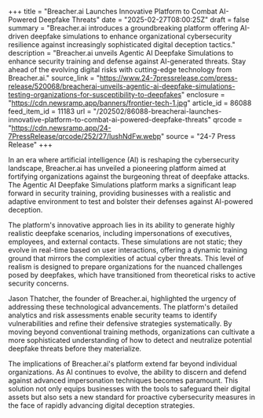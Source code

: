 +++
title = "Breacher.ai Launches Innovative Platform to Combat AI-Powered Deepfake Threats"
date = "2025-02-27T08:00:25Z"
draft = false
summary = "Breacher.ai introduces a groundbreaking platform offering AI-driven deepfake simulations to enhance organizational cybersecurity resilience against increasingly sophisticated digital deception tactics."
description = "Breacher.ai unveils Agentic AI Deepfake Simulations to enhance security training and defense against AI-generated threats. Stay ahead of the evolving digital risks with cutting-edge technology from Breacher.ai."
source_link = "https://www.24-7pressrelease.com/press-release/520068/breacherai-unveils-agentic-ai-deepfake-simulations-testing-organizations-for-susceptibility-to-deepfakes"
enclosure = "https://cdn.newsramp.app/banners/frontier-tech-1.jpg"
article_id = 86088
feed_item_id = 11183
url = "/202502/86088-breacherai-launches-innovative-platform-to-combat-ai-powered-deepfake-threats"
qrcode = "https://cdn.newsramp.app/24-7PressRelease/qrcode/252/27/lushNdFw.webp"
source = "24-7 Press Release"
+++

<p>In an era where artificial intelligence (AI) is reshaping the cybersecurity landscape, Breacher.ai has unveiled a pioneering platform aimed at fortifying organizations against the burgeoning threat of deepfake attacks. The Agentic AI Deepfake Simulations platform marks a significant leap forward in security training, providing businesses with a realistic and adaptive environment to test and bolster their defenses against AI-powered deception.</p><p>The platform's innovative approach lies in its ability to generate highly realistic deepfake scenarios, including impersonations of executives, employees, and external contacts. These simulations are not static; they evolve in real-time based on user interactions, offering a dynamic training ground that mirrors the complexities of actual cyber threats. This level of realism is designed to prepare organizations for the nuanced challenges posed by deepfakes, which have transitioned from theoretical risks to active security concerns.</p><p>Jason Thatcher, the founder of Breacher.ai, highlighted the urgency of addressing these technological advancements. The platform's detailed analytics and risk assessments enable security teams to identify vulnerabilities and refine their defensive strategies systematically. By moving beyond conventional training methods, organizations can cultivate a more sophisticated understanding of how to detect and neutralize potential deepfake threats before they materialize.</p><p>The implications of Breacher.ai's platform extend far beyond individual organizations. As AI continues to evolve, the ability to discern and defend against advanced impersonation techniques becomes paramount. This solution not only equips businesses with the tools to safeguard their digital assets but also sets a new standard for proactive cybersecurity measures in the face of rapidly advancing digital deception strategies.</p>